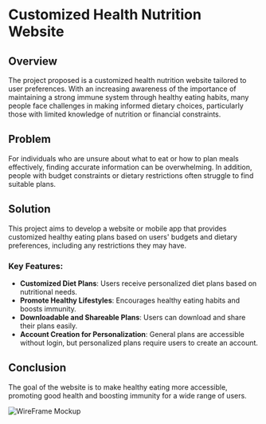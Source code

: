 # Customized Health Nutrition Website

## Overview

The project proposed is a customized health nutrition website tailored to user preferences. With an increasing awareness of the importance of maintaining a strong immune system through healthy eating habits, many people face challenges in making informed dietary choices, particularly those with limited knowledge of nutrition or financial constraints.

## Problem

For individuals who are unsure about what to eat or how to plan meals effectively, finding accurate information can be overwhelming. In addition, people with budget constraints or dietary restrictions often struggle to find suitable plans.

## Solution

This project aims to develop a website or mobile app that provides customized healthy eating plans based on users' budgets and dietary preferences, including any restrictions they may have. 

### Key Features:
- **Customized Diet Plans**: Users receive personalized diet plans based on nutritional needs.
- **Promote Healthy Lifestyles**: Encourages healthy eating habits and boosts immunity.
- **Downloadable and Shareable Plans**: Users can download and share their plans easily.
- **Account Creation for Personalization**: General plans are accessible without login, but personalized plans require users to create an account.

## Conclusion

The goal of the website is to make healthy eating more accessible, promoting good health and boosting immunity for a wide range of users.




![WireFrame Mockup](https://github.com/Krisha221/Custom-diet/assets/165743431/0474ba96-d6ab-4183-af8f-6ef2ff2d4151)
